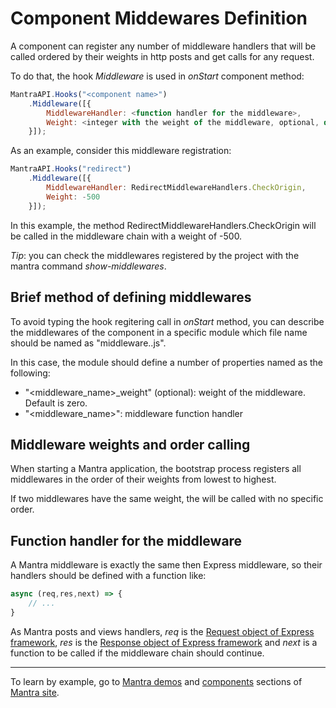 # Component Middewares Definition

A component can register any number of middleware handlers that will be called ordered by their weights in http posts and get calls for any request.

To do that, the hook *Middleware* is used in *onStart* component method:

```js
MantraAPI.Hooks("<component name>")
    .Middleware([{
        MiddlewareHandler: <function handler for the middleware>,
        Weight: <integer with the weight of the middleware, optional, default: 0>
    }]);
```

As an example, consider this middleware registration:

```js
MantraAPI.Hooks("redirect")
    .Middleware([{
        MiddlewareHandler: RedirectMiddlewareHandlers.CheckOrigin,
        Weight: -500
    }]);
```

In this example, the method RedirectMiddlewareHandlers.CheckOrigin will be called in the middleware chain with a weight of -500.

*Tip*: you can check the middlewares registered by the project with the mantra command *show-middlewares*.

## Brief method of defining middlewares

To avoid typing the hook regitering call in *onStart* method, you can describe the middlewares of the component in a specific module which file name should be named as "middleware.<component name>.js".

In this case, the module should define a number of properties named as the following:
* "<middleware_name>_weight" (optional): weight of the middleware. Default is zero.
* "<middleware_name>": middleware function handler

## Middleware weights and order calling

When starting a Mantra application, the bootstrap process registers all middlewares in the order of their weights from lowest to highest.

If two middlewares have the same weight, the will be called with no specific order.

## Function handler for the middleware

A Mantra middleware is exactly the same then Express middleware, so their handlers should be defined with a function like:

```js
async (req,res,next) => {
    // ...
}
```

As Mantra posts and views handlers, *req* is the [Request object of Express framework](https://expressjs.com/en/4x/api.html#req), *res* is the [Response object of Express framework](http://expressjs.com/en/4x/api.html#res) and *next* is a function to be called if the middleware chain should continue.

***
To learn by example, go to [Mantra demos](https://www.mantrajs.com/mantrademos/showall) and [components](https://www.mantrajs.com/marketplacecomponent/components) sections of [Mantra site](https://www.mantrajs.com).